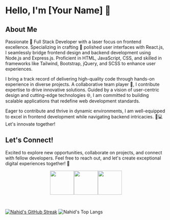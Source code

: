 # Hello, I'm [Your Name] 👋

## About Me
Passionate 🚀 Full Stack Developer with a laser focus on frontend excellence. Specializing in crafting 🎨 polished user interfaces with React.js, I seamlessly bridge frontend design and backend development using Node.js and Express.js. Proficient in HTML, JavaScript, CSS, and skilled in frameworks like Tailwind, Bootstrap, jQuery, and SCSS to enhance user experiences.

I bring a track record of delivering high-quality code through hands-on experience in diverse projects. A collaborative team player 🤝, I contribute expertise to drive innovative solutions. Guided by a vision of user-centric design and cutting-edge technologies 🌐, I am committed to building scalable applications that redefine web development standards.

Eager to contribute and thrive in dynamic environments, I am well-equipped to excel in frontend development while navigating backend intricacies. 🚀💻 Let's innovate together!

## Let's Connect!
Excited to explore new opportunities, collaborate on projects, and connect with fellow developers. Feel free to reach out, and let's create exceptional digital experiences together! 🚀
<br />

[<p align="center"><img height="75" src="https://github.com/mir-hussain/mir-hussain/blob/main/images/icons/Linkedin.png">](https://www.linkedin.com/in/mirhussainmurtaza/)[<img height="75" src="https://github.com/mir-hussain/mir-hussain/blob/main/images/icons/Facebook.png">](https://www.facebook.com/mirhussainmurtaza)[<img height="75" src="https://github.com/mir-hussain/mir-hussain/blob/main/images/icons/Twitter.png"> </p>](https://twitter.com/_mir_hussain_)

<br />

[![Nahid's GitHub Streak](https://github-readme-streak-stats.herokuapp.com?user=Nahid4306053&theme=tokyonight&date_format=M%20j%5B%2C%20Y%5D)](https://git.io/streak-stats)
![Nahid's Top Langs](https://github-readme-stats.vercel.app/api/top-langs/?username=Nahid4306053&card_width=400&theme=tokyonight&layout=compact&langs_count=10)
